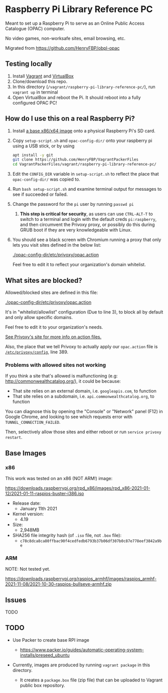 # Raspberry Pi Library Reference PC

Meant to set up a Raspberry Pi to serve as an Online Public Access Catalogue (OPAC) computer.

No video games, non-worksafe sites, email browsing, etc.

Migrated from <https://github.com/HenryFBP/obpl-opac>

## Testing locally

1.  Install [Vagrant](https://vagrantup.com/) and [VirtualBox](https://www.virtualbox.org/)
2.  Clone/download this repo.
3.  In this directory (`/vagrant/raspberry-pi-library-reference-pc/`), run `vagrant up` in terminal
4.  Open VirtualBox and reboot the Pi. It should reboot into a fully configured OPAC PC!


## How do I use this on a real Raspberry Pi?

1.  Install [a base x86/x64 image](https://www.raspberrypi.com/software/) onto a physical Raspberry Pi's SD card.
2.  Copy `setup-script.sh` and `opac-config-dir/` onto your raspberry pi using a USB stick, or by using 
    
    ```bash
    apt install -y git
    git clone https://github.com/HenryFBP/VagrantPackerFiles
    cd VagrantPackerFiles/vagrant/raspberry-pi-library-reference-pc/
    ```
    
3.  Edit the `CONFIG_DIR` variable in `setup-script.sh` to reflect the place that `opac-config-dir/` was copied to.
4.  Run `bash setup-script.sh` and examine terminal output for messages to see if succeeded or failed.
5.  Change the password for the `pi` user by running `passwd pi`
    1.  **This step is critical for security**, as users can use `CTRL-ALT-T` to switch to a terminal and login with the default creds `pi:raspberry`, and then circumvent the Privoxy proxy, or possibly do this during GRUB boot if they are very knowledgeable with Linux.

6.  You should see a black screen with Chromium running a proxy that only lets you visit sites defined in the below list:

    [./opac-config-dir/etc/privoxy/opac.action](./opac-config-dir/etc/privoxy/opac.action)

    Feel free to edit it to reflect your organization's domain whitelist.

## What sites are blocked?

Allowed/blocked sites are defined in this file:

[./opac-config-dir/etc/privoxy/opac.action](./opac-config-dir/etc/privoxy/opac.action)

It's in "whitelist/allowlist" configuration (Due to line 3), to block all by default and only allow specific domains. 

Feel free to edit it to your organization's needs.

[See Privoxy's site for more info on action files.](https://www.privoxy.org/user-manual/actions-file.html)

Also, the place that we tell Privoxy to actually apply our `opac.action` file is [`/etc/privoxy/config`](/vagrant/raspberry-pi-library-reference-pc/opac-config-dir/etc/privoxy/config#L389), line 389.

### Problems with allowed sites not working

If you think a site that's allowed is malfunctioning (e.g: <http://commonwealthcatalog.org/>), it could be because:

-   That site relies on an external domain, i.e. `googleapis.com`, to function
-   That site relies on a subdomain, i.e. `api.commonwealthcatalog.org`, to function

You can diagnose this by opening the "Console" or "Network" panel (F12) in Google Chrome, and looking to see which requests error with `TUNNEL_CONNECTION_FAILED`.

Then, selectively allow those sites and either reboot or run `service privoxy restart`.

## Base Images

### x86

This work was tested on an x86 (NOT ARM!) image:

<https://downloads.raspberrypi.org/rpd_x86/images/rpd_x86-2021-01-12/2021-01-11-raspios-buster-i386.iso>

-   Release date: 
    -   January 11th 2021
-   Kernel version:
    -   4.19
-   Size:
    -   2,948MB
-   SHA256 file integrity hash (of `.iso` file, not `.box` file): 
    -   `c78c8dca8ca80ffbac90f4cedfedb6793b37b06df307b0c87e778eef3842a9be`

### ARM

NOTE: Not tested yet.

https://downloads.raspberrypi.org/raspios_armhf/images/raspios_armhf-2021-11-08/2021-10-30-raspios-bullseye-armhf.zip

## Issues

TODO

## TODO

-   Use Packer to create base RPI image
    -   https://www.packer.io/guides/automatic-operating-system-installs/preseed_ubuntu

-   Currently, images are produced by running `vagrant package` in this directory.
    -   It creates a `package.box` file (zip file) that can be uploaded to Vagrant public box repository.
